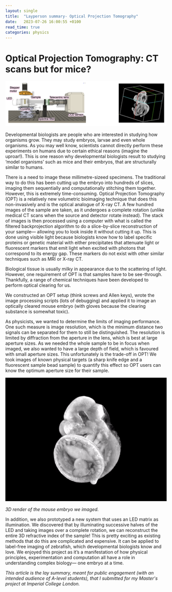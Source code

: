 ```yaml
---
layout: single
title:  "Layperson summary- Optical Projection Tomography"
date:   2023-07-26 16:00:55 +0100
read_time: true
categories: physics 
---
```


# Optical Projection Tomography: CT scans but for mice?

![Illustration of the OPT setup on the left and an OPT volume image of a mouse embryo on the right.](/files/opt.png " ")

Developmental biologists are people who are interested in studying how organisms grow. They may study embryos, larvae and even whole organisms. As you may well know, scientists cannot directly perform these experiments on humans due to certain ethical reasons (imagine the uproar!). This is one reason why developmental biologists result to studying ‘model organisms’ such as mice and their embryos, that are structurally similar to humans. 

There is a need to image these millimetre-sizeed specimens. The traditional way to do this has been cutting up the embryo into hundreds of slices, imaging them sequentially and computationally stitching them together. However, this is extremely time-consuming. Optical Projection Tomography (OPT) is a relatively new volumetric bioimaging technique that does this non-invasively and is the optical analogue of X-ray CT. A few hundred images of the sample are taken, as it undergoes a complete rotation (unlike medical CT scans when the source and detector rotate instead). The stack of images is then processed using a computer with what is called the filtered backprojection algorithm to do a slice-by-slice reconstruction of your sample— allowing you to look inside it without cutting it up. This is done using visible light because biologists know how to label specific proteins or genetic material with either precipitates that attenuate light or fluorescent markers that emit light when excited with photons that correspond to its energy gap. These markers do not exist with other similar techniques such as MRI or X-ray CT. 

Biological tissue is usually milky in appearance due to the scattering of light. However, one requirement of OPT is that samples have to be see-through. Thankfully, a range of chemical techniques have been developed to perform optical clearing for us.

We constructed an OPT setup (think screws and Allen keys), wrote the image processing scripts (lots of debugging) and applied it to image an optically cleared mouse embryo (with gloves because the clearing substance is somewhat toxic). 
                      
As physicists, we wanted to determine the limits of imaging performance. One such measure is image resolution, which is the minimum distance two signals can be separated for them to still be distinguished. The resolution is limited by diffraction from the aperture in the lens, which is best at large aperture sizes. As we needed the whole sample to be in focus when imaged, we also wanted to have a large depth of field, which is favoured with small aperture sizes. This unfortunately is the trade-off in OPT! We took images of known physical targets (a sharp knife edge and a fluorescent sample bead sample) to quantify this effect so OPT users can know the optimum aperture size for their sample. 

![](/files/opt/mouse.gif " ")

*3D render of the mouse embryo we imaged.*

In addition, we also prototyped a new system that uses an LED matrix as illumination. We discovered that by illuminating successive halves of the LED and taking images over a complete rotation, we can reconstruct the entire 3D refractive index of the sample! This is pretty exciting as existing methods that do this are complicated and expensive. It can be applied to label-free imaging of zebrafish, which developmental biologists know and love. We enjoyed this project as it’s a manifestation of how physical principles, experimentation and computation all have a role in understanding complex biology— one embryo at a time.

_This article is the lay summary, meant for public engagement (with an intended audience of A-level students), that I submitted for my Master's project at Imperial College London._

<!-- You’ll find this post in your `_posts` directory. Go ahead and edit it and re-build the site to see your changes. You can rebuild the site in many different ways, but the most common way is to run `jekyll serve`, which launches a web server and auto-regenerates your site when a file is updated.

To add new posts, simply add a file in the `_posts` directory that follows the convention `YYYY-MM-DD-name-of-post.ext` and includes the necessary front matter. Take a look at the source for this post to get an idea about how it works.

Jekyll also offers powerful support for code snippets:

{% highlight ruby %}
def print_hi(name)
  puts "Hi, #{name}"
end
print_hi('Tom')
#=> prints 'Hi, Tom' to STDOUT.
{% endhighlight %} -->

<!-- Check out the [Jekyll docs][jekyll-docs] for more info on how to get the most out of Jekyll. File all bugs/feature requests at [Jekyll’s GitHub repo][jekyll-gh]. If you have questions, you can ask them on [Jekyll Talk][jekyll-talk]. -->

<!-- [jekyll-docs]: https://jekyllrb.com/docs/home
[jekyll-gh]:   https://github.com/jekyll/jekyll
[jekyll-talk]: https://talk.jekyllrb.com/ -->
